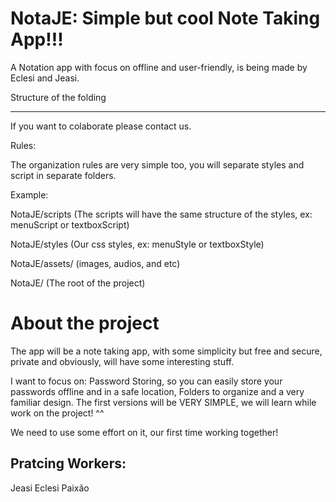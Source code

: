# NotaJE: Simple but cool Note Taking App!!!

A Notation app with focus on offline and user-friendly, is being made by Eclesi and Jeasi.

Structure of the folding

---

If you want to colaborate please contact us.

Rules:

The organization rules are very simple too, you will separate styles and script in separate folders.

Example:

NotaJE/scripts (The scripts will have the same structure of the styles, ex: menuScript or textboxScript)

NotaJE/styles (Our css styles, ex: menuStyle or textboxStyle)

NotaJE/assets/ (images, audios, and etc)

NotaJE/ (The root of the project)

# About the project

The app will be a note taking app, with some simplicity but free and secure, private and obviously, will have some interesting stuff.

I want to focus on: Password Storing, so you can easily store your passwords offline and in a safe location, Folders to organize and a very familiar design. The first versions will be VERY SIMPLE, we will learn while work on the project! ^^

We need to use some effort on it, our first time working together!

## Pratcing Workers:

Jeasi
Eclesi Paixão